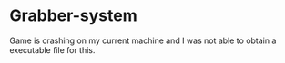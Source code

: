 # Grabber-system
Game is crashing on my current machine and I was not able to obtain a executable file for this.
